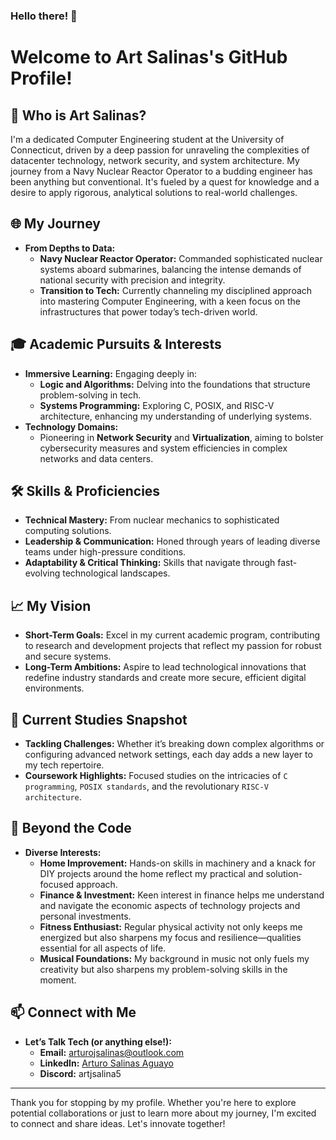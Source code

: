 ### Hello there! 👋

# Welcome to Art Salinas's GitHub Profile!

## 📜 Who is Art Salinas?

I'm a dedicated Computer Engineering student at the University of Connecticut, driven by a deep passion for unraveling the complexities of datacenter technology, network security, and system architecture. My journey from a Navy Nuclear Reactor Operator to a budding engineer has been anything but conventional. It's fueled by a quest for knowledge and a desire to apply rigorous, analytical solutions to real-world challenges.

## 🌐 My Journey

- **From Depths to Data:**
  - **Navy Nuclear Reactor Operator:** Commanded sophisticated nuclear systems aboard submarines, balancing the intense demands of national security with precision and integrity.
  - **Transition to Tech:** Currently channeling my disciplined approach into mastering Computer Engineering, with a keen focus on the infrastructures that power today’s tech-driven world.

## 🎓 Academic Pursuits & Interests

- **Immersive Learning:** Engaging deeply in:
  - **Logic and Algorithms:** Delving into the foundations that structure problem-solving in tech.
  - **Systems Programming:** Exploring C, POSIX, and RISC-V architecture, enhancing my understanding of underlying systems.
- **Technology Domains:**
  - Pioneering in **Network Security** and **Virtualization**, aiming to bolster cybersecurity measures and system efficiencies in complex networks and data centers.

## 🛠 Skills & Proficiencies

- **Technical Mastery:** From nuclear mechanics to sophisticated computing solutions.
- **Leadership & Communication:** Honed through years of leading diverse teams under high-pressure conditions.
- **Adaptability & Critical Thinking:** Skills that navigate through fast-evolving technological landscapes.

## 📈 My Vision

- **Short-Term Goals:** Excel in my current academic program, contributing to research and development projects that reflect my passion for robust and secure systems.
- **Long-Term Ambitions:** Aspire to lead technological innovations that redefine industry standards and create more secure, efficient digital environments.

## 📘 Current Studies Snapshot

- **Tackling Challenges:** Whether it’s breaking down complex algorithms or configuring advanced network settings, each day adds a new layer to my tech repertoire.
- **Coursework Highlights:** Focused studies on the intricacies of `C programming`, `POSIX standards`, and the revolutionary `RISC-V architecture`.

## 🌟 Beyond the Code
  - **Diverse Interests:** 
    - **Home Improvement:** Hands-on skills in machinery and a knack for DIY projects around the home reflect my practical and solution-focused approach.
    - **Finance & Investment:** Keen interest in finance helps me understand and navigate the economic aspects of technology projects and personal investments.
    - **Fitness Enthusiast:** Regular physical activity not only keeps me energized but also sharpens my focus and resilience—qualities essential for all aspects of life.
    - **Musical Foundations:** My background in music not only fuels my creativity but also sharpens my problem-solving skills in the moment.
    
## 📫 Connect with Me

- **Let’s Talk Tech (or anything else!):**
  - **Email:** <arturojsalinas@outlook.com>
  - **LinkedIn:** [Arturo Salinas Aguayo](https://www.linkedin.com/in/arturo-salinas-aguayo/)
  - **Discord:** artjsalina5
---

Thank you for stopping by my profile. Whether you're here to explore potential collaborations or just to learn more about my journey, I'm excited to connect and share ideas. Let's innovate together!

